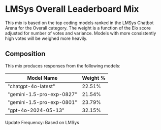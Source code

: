 # LMSys Overall Leaderboard Mix

This mix is based on the top coding models ranked in the LMSys Chatbot Arena for the Overall category. The weight is a function of the Elo score adjusted for number of votes and variance. Models with more consistently high votes will be weighed more heavily.

## Composition

This mix produces responses from the following models:

| Model Name                | Weight % |
| ------------------------- | -------- |
| "chatgpt-4o-latest"       | 22.51%   |
| "gemini-1.5-pro-exp-0827" | 21.54%   |
| "gemini-1.5-pro-exp-0801" | 23.79%   |
| "gpt-4o-2024-05-13"       | 32.15%   |

Update Frequency: Based on LMSys
